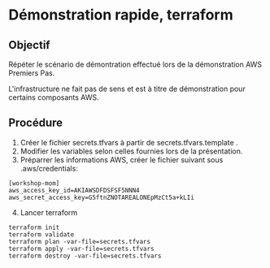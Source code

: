 # Démonstration rapide, terraform

## Objectif

Répéter le scénario de démontration effectué lors de la démonstration AWS Premiers Pas.

L'infrastructure ne fait pas de sens et est à titre de démonstration pour certains composants AWS.

## Procédure

1. Créer le fichier secrets.tfvars à partir de secrets.tfvars.template .
2. Modifier les variables selon celles fournies lors de la présentation.
3. Préparrer les informations AWS, créer le fichier suivant sous .aws/credentials:

```
[workshop-mom]
aws_access_key_id=AKIAWSDFDSFSF5NNN4
aws_secret_access_key=G5ftnZNOTAREALONEpMzCt5a+kLIi
```

4. Lancer terraform

```
terraform init
terraform validate
terraform plan -var-file=secrets.tfvars
terraform apply -var-file=secrets.tfvars
terraform destroy -var-file=secrets.tfvars
```